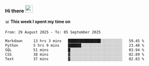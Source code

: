 ### Hi there <a href="https://www.gautamkrishnar.com/"><img src="https://media.giphy.com/media/hvRJCLFzcasrR4ia7z/giphy.gif" width="25px"></a>

📊 **This week I spent my time on**

<!--START_SECTION:waka-->

```txt
From: 29 August 2025 - To: 05 September 2025

Markdown     13 hrs 3 mins   ███████████████░░░░░░░░░░   59.45 %
Python       5 hrs 9 mins    ██████░░░░░░░░░░░░░░░░░░░   23.48 %
SQL          51 mins         █░░░░░░░░░░░░░░░░░░░░░░░░   03.94 %
CSS          38 mins         ▓░░░░░░░░░░░░░░░░░░░░░░░░   02.89 %
Text         37 mins         ▓░░░░░░░░░░░░░░░░░░░░░░░░   02.83 %
```

<!--END_SECTION:waka-->
